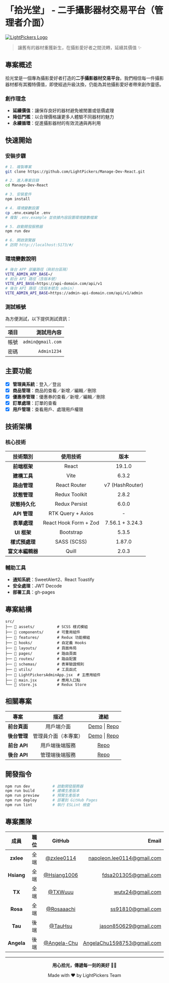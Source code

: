 # 「拾光堂」 - 二手攝影器材交易平台（管理者介面）

[![LightPickers Logo](https://raw.githubusercontent.com/LightPickers/Frontend-Dev-React/refs/heads/feature/header/public/homepage/banner/banner-2-lg.png)](https://lightpickers.github.io/Frontend-Dev-React/#/)

> 讓舊有的器材重獲新生，在攝影愛好者之間流轉，延續其價值 ✨

## 專案概述

拾光堂是一個專為攝影愛好者打造的**二手攝影器材交易平台**。我們相信每一件攝影器材都有其獨特價值，即使經過升級汰換，仍能為其他攝影愛好者帶來創作靈感。

### 創作理念

- **延續價值**：讓保存良好的器材避免被閒置或低價處理
- **降低門檻**：以合理價格讓更多人體驗不同器材的魅力
- **永續循環**：促進攝影器材的有效流通與再利用

## 快速開始

### 安裝步驟

```bash
# 1. 複製專案
git clone https://github.com/LightPickers/Manage-Dev-React.git

# 2. 進入專案目錄
cd Manage-Dev-React

# 3. 安裝套件
npm install

# 4. 環境變數設置
cp .env.example .env
# 複製 .env.example 並依據內容設置環境變數檔案

# 5. 啟動開發服務器
npm run dev

# 6. 開啟瀏覽器
# 訪問 http://localhost:5173/#/
```

### 環境變數說明

```bash
# 後台 APP 部屬路徑（與前台區隔）
VITE_ADMIN_APP_BASE=/
# 前台 API 路徑（含版本號）
VITE_API_BASE=https://api-domain.com/api/v1
# 後台 API 路徑（含版本號及 admin）
VITE_ADMIN_API_BASE=https://admin-api-domain.com/api/v1/admin
```

### 測試帳號

為方便測試，以下提供測試資訊：

| 項目 |        測試用內容 |
| :--: | ----------------: |
| 帳號 | `admin@gmail.com` |
| 密碼 |       `Admin1234` |

## 主要功能

- [x] **管理員系統**：登入／登出
- [x] **商品管理**：商品的查看／新增／編輯／刪除
- [x] **優惠券管理**：優惠券的查看／新增／編輯／刪除
- [x] **訂單處理**：訂單的查看
- [x] **用戶管理**：查看用戶、處理用戶權限

## 技術架構

### 核心技術

|     技術類別     |       使用技術        |      版本       |
| :--------------: | :-------------------: | :-------------: |
|   **前端框架**   |         React         |     19.1.0      |
|   **建構工具**   |         Vite          |      6.3.2      |
|   **路由管理**   |     React Router      | v7 (HashRouter) |
|   **狀態管理**   |     Redux Toolkit     |      2.8.2      |
|  **狀態持久化**  |     Redux Persist     |      6.0.0      |
|   **API 管理**   |   RTK Query + Axios   |        -        |
|   **表單處理**   | React Hook Form + Zod | 7.56.1 + 3.24.3 |
|   **UI 框架**    |       Bootstrap       |      5.3.5      |
|  **樣式預處理**  |      SASS (SCSS)      |     1.87.0      |
| **富文本編輯器** |         Quill         |      2.0.3      |

### 輔助工具

- **通知系統**：SweetAlert2、React Toastify
- **安全處理**：JWT Decode
- **部署工具**：gh-pages

## 專案結構

```
src/
├── 📁 assets/          # SCSS 樣式模組
├── 📁 components/      # 可重用組件
├── 📁 features/        # Redux 功能模組
├── 📁 hooks/           # 自定義 Hooks
├── 📁 layouts/         # 頁面佈局
├── 📁 pages/           # 路由頁面
├── 📁 routes/          # 路由配置
├── 📁 schemas/         # 表單驗證規則
├── 📁 utils/           # 工具函式
├── 📄 LightPickersAdminApp.jsx  # 主應用組件
├── 📄 main.jsx         # 應用入口點
└── 📄 store.js         # Redux Store
```

## 相關專案

|     專案     |         描述         |                                                            連結                                                            |
| :----------: | :------------------: | :------------------------------------------------------------------------------------------------------------------------: |
| **前台頁面** |      用戶端介面      | [Demo](https://lightpickers.github.io/Frontend-Dev-React/#/) \| [Repo](https://github.com/LightPickers/Frontend-Dev-React) |
| **後台管理** | 管理員介面（本專案） |   [Demo](https://lightpickers.github.io/Manage-Dev-React/#/) \| [Repo](https://github.com/LightPickers/Manage-Dev-React)   |
| **前台 API** |    用戶端後端服務    |                                [Repo](https://github.com/LightPickers/Frontend-Dev-Nodejs)                                 |
| **後台 API** |    管理端後端服務    |                                 [Repo](https://github.com/LightPickers/Manage-Dev-Nodejs)                                  |

## 開發指令

```bash
npm run dev          # 啟動開發服務器
npm run build        # 建構生產版本
npm run preview      # 預覽生產版本
npm run deploy       # 部署到 GitHub Pages
npm run lint         # 執行 ESLint 檢查
```

## 專案團隊

|    成員    | 職位 |                    GitHub                    |                      Email |
| :--------: | :--: | :------------------------------------------: | -------------------------: |
| **zxlee**  | 全端 |  [@zxlee0114](https://github.com/zxlee0114)  | napoleon.lee0114@gmail.com |
| **Hsiang** | 全端 | [@Hsiang1006](https://github.com/Hsiang1006) |       fdsa201305@gmail.com |
|   **TX**   | 全端 |     [@TXWuuu](https://github.com/TXWuuu)     |           wutx24@gmail.com |
|  **Rosa**  | 全端 |  [@Rosaaachi](https://github.com/Rosaaachi)  |          ss91810@gmail.com |
|  **Tau**   | 後端 |     [@TauHsu](https://github.com/TauHsu)     |      jason850629@gmail.com |
| **Angela** | 後端 | [@Angela-Chu](https://github.com/Angela-Chu) | AngelaChu1598753@gmail.com |

---

<div align="center">

**用心拾光，傳遞每一刻的美好** 📸✨

Made with ❤️ by LightPickers Team

</div>

